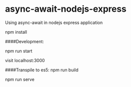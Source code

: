 # async-await-nodejs-express
Using async-await in nodejs express application

npm install

####Development:

npm run start

visit localhost:3000

####Transpile to es5:
npm run build

npm run serve
